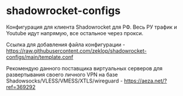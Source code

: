 # shadowrocket-configs
Конфигурация для клиента Shadowrocket для РФ. Весь РУ трафик и Youtube идут напрямую, все остальное через прокси.

Ссылка для добавления файла конфигурации - https://raw.githubusercontent.com/zeklop/shadowrocket-configs/main/template.conf

Рекомендую данного поставщика виртуальных серверов для развертывания своего личного VPN на базе Shadowsocks/VLESS/VMESS/XTLS/wireguard - https://aeza.net/?ref=369292
